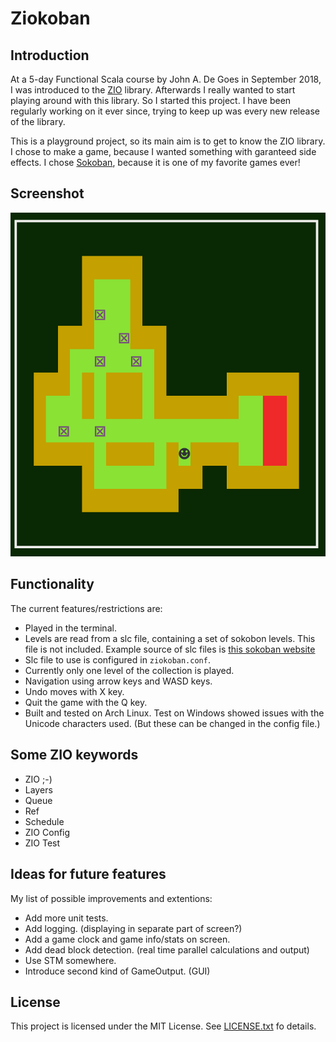 # Ziokoban

## Introduction

At a 5-day Functional Scala course by John A. De Goes in September 2018, I was introduced to the [ZIO](https://zio.dev) library. Afterwards I really wanted to start playing around with this library. So I started this project.
I have been regularly working on it ever since, trying to keep up was every new release of the library.

This is a playground project, so its main aim is to get to know the ZIO library. I chose to make a game, because I wanted something with garanteed side effects. I chose [Sokoban](https://en.wikipedia.org/wiki/Sokoban), because it is one of my favorite games ever!

## Screenshot

![screenshot](images/screenshot.png)

## Functionality
The current features/restrictions are:
- Played in the terminal.
- Levels are read from a slc file, containing a set of sokobon levels. This file is not included.
  Example source of slc files is [this sokoban website](http://www.sourcecode.se/sokoban/levels)
- Slc file to use is configured in `ziokoban.conf`.  
- Currently only one level of the collection is played.
- Navigation using arrow keys and WASD keys.
- Undo moves with X key.
- Quit the game with the Q key.
- Built and tested on Arch Linux. Test on Windows showed issues with the Unicode characters used. (But these can be changed in the config file.)

## Some ZIO keywords
- ZIO ;-)
- Layers
- Queue
- Ref
- Schedule
- ZIO Config
- ZIO Test
 
## Ideas for future features 
My list of possible improvements and extentions:
- Add more unit tests.
- Add logging. (displaying in separate part of screen?)
- Add a game clock and game info/stats on screen.
- Add dead block detection. (real time parallel calculations and output)
- Use STM somewhere.
- Introduce second kind of GameOutput. (GUI)

## License
This project is licensed under the MIT License. See [LICENSE.txt](LICENSE.txt) fo details.

